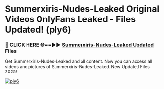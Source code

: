 # Summerxiris-Nudes-Leaked Original Videos 0nlyFans Leaked - Files Updated! (ply6)

<h3>🔴 CLICK HERE 🌐==►► <a href="https://tinyurl.com/5h6xmrr3" rel="nofollow">Summerxiris-Nudes-Leaked Updated Files</a></h3>

Get Summerxiris-Nudes-Leaked and all content. Now you can access all videos and pictures of Summerxiris-Nudes-Leaked. New Updated Files 2025!

[![ply6](https://i.imgur.com/KVD873Z.gif)](https://tinyurl.com/5h6xmrr3)
